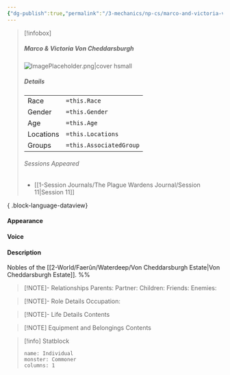 ```yaml
---
{"dg-publish":true,"permalink":"/3-mechanics/np-cs/marco-and-victoria-von-cheddarsburgh/","tags":["NPC"],"created":"2025-03-27T20:47:58.263-04:00","updated":"2025-04-01T12:21:34.712-04:00"}
---
```



> [!infobox]
> ##### Marco & Victoria Von Cheddarsburgh
>  ![ImagePlaceholder.png|cover hsmall](/img/user/z_Assets/Placeholder%20Images/ImagePlaceholder.png)
> ##### Details
> | | |
> |---|---|
> | Race | `=this.Race` |
> | Gender | `=this.Gender` |
> | Age | `=this.Age` |
> | Locations | `=this.Locations` |
> | Groups | `=this.AssociatedGroup` |
> ###### Sessions Appeared
>  - [[1-Session Journals/The Plague Wardens Journal/Session 11\|Session 11]]
> 
{ .block-language-dataview}

#### Appearance


#### Voice


#### Description
Nobles of the [[2-World/Faerûn/Waterdeep/Von Cheddarsburgh Estate\|Von Cheddarsburgh Estate]].
%%
> [!NOTE]- Relationships
> Parents:
> Partner:
> Children:
> Friends:
> Enemies:

> [!NOTE]- Role Details
> Occupation:

> [!NOTE]- Life Details
> Contents

> [!NOTE] Equipment and Belongings
> Contents

> [!info] Statblock
> ```statblock
> name: Individual
> monster: Commoner
> columns: 1
> ```
